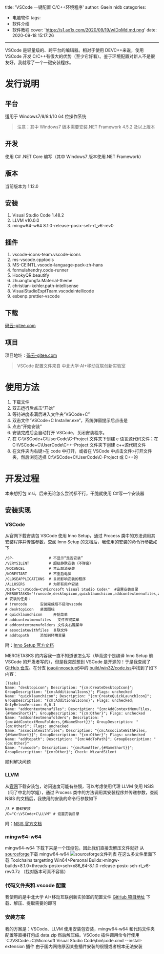 title: 'VSCode 一键配置 C/C++环境程序'
author: Gaein nidb
categories:
  - 电脑软件
tags:
  - 软件介绍
  - 软件教程
cover: 'https://s1.ax1x.com/2020/09/19/wIDpMd.md.png'
date: 2020-09-18 15:17:26

---

VSCode 是轻量级的、跨平台的编辑器。相对于使用 DEVC++来说，使用 VSCode 开发 C/C++有很大的优势（至少它好看）。鉴于环境配置对新人不是很友好，我就写了一个一键安装程序。

<!-- more -->

# 发行说明

## 平台

适用于 Windows7/8/8.1/10 64 位操作系统

> 注意：其中 Windows7 版本需要安装.NET Framework 4.5.2 及以上版本

## 开发

使用 C# .NET Core 编写（其中 Windows7 版本使用.NET Framework）

## 版本

当前版本为 1.12.0

## 安装

1. Visual Studio Code 1.48.2
2. LLVM v10.0.0
3. mingw64-w64 8.1.0-release-posix-seh-rt_v6-rev0

## 插件

1. vscode-icons-team.vscode-icons
2. ms-vscode.cpptools
3. MS-CEINTL.vscode-language-pack-zh-hans
4. formulahendry.code-runner
5. HookyQR.beautify
6. zhuangtongfa.Material-theme
7. christian-kohler.path-intellisense
8. VisualStudioExptTeam.vscodeintellicode
9. esbenp.prettier-vscode

## 下载

[码云-gitee.com](https://gitee.com/nidb/vscode--c/releases)

## 项目

项目地址：[码云-gitee.com](https://gitee.com/nidb/vscode--c)

> VSCode 配置文件来自 中北大学·AI+移动互联创新实验室

# 使用方法

1. 下载文件
2. 双击运行后点击“开始”
3. 等待进度条满后进入文件夹“VSCode+C”
4. 双击文件“VSCode+C Installer.exe”，系统弹窗提示后点击是
5. 点击“开始安装”
6. 安装完成后会自动打开 VSCode，关闭安装程序。
7. 在 C:\VSCode+C\UserCode\C-Project 文件夹下创建 c 语言源代码文件；在 C:\VSCode+C\UserCode\C++-Project 文件夹下创建 c++源代码文件
8. 在文件夹内右键>在 code 中打开，或者在 VSCode 中点击文件>打开文件夹，然后浏览选择 C:\VSCode+C\UserCode\C-Project 或 C++的

# 开发过程

本来想打包 msi，后来无论怎么尝试都不行，干脆就使用 C#写一个安装器

## 安装实现

### VSCode

从官网下载安装包
VSCode 使用 Inno Setup，通过 Process 类中的方法调用其安装程序并传递参数，查阅 Inno Setup 的文档后，我使用的安装的命令行参数如下

```
/SP-                # 不显示“是否安装”
/VERYSILENT         # 超级静默安装（不弹窗）
/NOCANCEL           # 禁止取消安装
/NORESTART          # 不重启电脑
/CLOSEAPPLICATIONS  # 关闭影响安装的程序
/ALLUSERS           # 为所有用户安装
/DIR="C:\VSCode+C\Microsoft Visual Studio Code\"  #设置安装目录
/MERGETASKS="!runcode,desktopicon,quicklaunchicon,addcontextmenufiles,addcontextmenufolders,associatewithfiles,addtopath"
# 安装的任务：
# !runcode      安装完成后不启动vscode
# desktopicon   桌面图标
# quicklaunchicon     开始菜单
# addcontextmenufiles   文件右键菜单
# addcontextmenufolders 文件夹右键菜单
# associatewithfiles  关联文件
# addtopath     添加到环境变量
```

附：[Inno Setup 官方文档](https://jrsoftware.org/ishelp/topic_setupcmdline.htm)

MERGETASKS 的内容我一直不知道该怎么写（毕竟这个是编译 Inno Setup 前 VSCode 的开发者写的），但是我突然想到 VSCode 是开源的！于是我查阅了[GitHub 仓库](https://github.com/microsoft/vscode)。在分支 [joao/innosetup6](https://github.com/microsoft/vscode/tree/joao/innosetup6)中的 [build/win32/code.iss](https://github.com/microsoft/vscode/blob/joao/innosetup6/build/win32/code.iss)中找到了如下内容：

```
[Tasks]
Name: "desktopicon"; Description: "{cm:CreateDesktopIcon}"; GroupDescription: "{cm:AdditionalIcons}"; Flags: unchecked
Name: "quicklaunchicon"; Description: "{cm:CreateQuickLaunchIcon}"; GroupDescription: "{cm:AdditionalIcons}"; Flags: unchecked; OnlyBelowVersion: 0,6.1
Name: "addcontextmenufiles"; Description: "{cm:AddContextMenuFiles,{#NameShort}}"; GroupDescription: "{cm:Other}"; Flags: unchecked
Name: "addcontextmenufolders"; Description: "{cm:AddContextMenuFolders,{#NameShort}}"; GroupDescription: "{cm:Other}"; Flags: unchecked
Name: "associatewithfiles"; Description: "{cm:AssociateWithFiles,{#NameShort}}"; GroupDescription: "{cm:Other}"; Flags: unchecked
Name: "addtopath"; Description: "{cm:AddToPath}"; GroupDescription: "{cm:Other}"
Name: "runcode"; Description: "{cm:RunAfter,{#NameShort}}"; GroupDescription: "{cm:Other}"; Check: WizardSilent
```

顺利解决问题

### LLVM

从[官网](https://releases.llvm.org/)下载安装包，访问速度可能有些慢，可以考虑使用代理
LLVM 使用 NSIS（问了中北的学姐），通过 Process 类中的方法调用其安装程序并传递参数，查阅 NSIS 的文档后，我使用的安装的命令行参数如下

```
/S # 静默安装
/D="C:\VSCode+C\LLVM" # 设置安装目录
```

附：[NSIS 官方文档](https://nsis.sourceforge.io/Docs/Chapter3.html#installerusage)

### mingw64-w64

mingw64-w64 下载下来是一个压缩包，因此我们直接去解压文件就好
从[sourceforge](https://sourceforge.net/projects/mingw-w64/files/)下载 mingw64-w64
![sourceforge文件列表](https://s1.ax1x.com/2020/09/18/whTJL8.png)
在这么多文件里面下载 Toolchains targetting Win64>Personal Builds>mingw-builds>8.1.0>threads-posix>seh>x86_64-8.1.0-release-posix-seh-rt_v6-rev0.7z
（找对版本可真不容易）

### 代码文件夹和.vscode 配置

我使用的是中北大学 AI+移动互联创新实验室的配置文件
[GitHub 项目地址](https://github.com/android-nuc/VSCode-C-Environment)
下载、解压、提取需要的即可

### 安装方案

我的方案是：VSCode、LLVM 使用安装包安装，mingw64-w64 和代码文件夹配置等直接打包成 data.zip 然后解压缩。VSCode 插件调用命令行使用
`C:\VSCode+C\Microsoft Visual Studio Code\bin\code.cmd --install-extension 插件
由于国内网络原因某些插件安装的很慢或者根本无法安装
